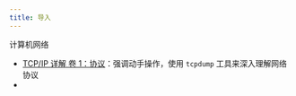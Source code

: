 ```yaml
---
title: 导入
---
```


计算机网络

- [TCP/IP 详解 卷 1：协议](https://book.douban.com/subject/1088054/)：强调动手操作，使用 `tcpdump` 工具来深入理解网络协议
- []()

